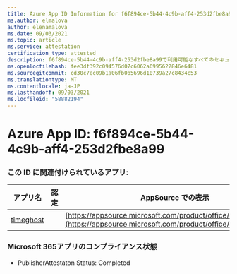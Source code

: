 ```yaml
---
title: Azure App ID Information for f6f894ce-5b44-4c9b-aff4-253d2fbe8a99
ms.author: elmalova
author: elenamalova
ms.date: 09/03/2021
ms.topic: article
ms.service: attestation
certification_type: attested
description: f6f894ce-5b44-4c9b-aff4-253d2fbe8a99で利用可能なすべてのセキュリティおよびコンプライアンス情報。
ms.openlocfilehash: fee3df392c094576d07c6062a6995622846e6481
ms.sourcegitcommit: cd30c7ec09b1a06fb0b5696d10739a27c8434c53
ms.translationtype: MT
ms.contentlocale: ja-JP
ms.lasthandoff: 09/03/2021
ms.locfileid: "58882194"
---
```

# <a name="azure-app-id-f6f894ce-5b44-4c9b-aff4-253d2fbe8a99"></a>Azure App ID: f6f894ce-5b44-4c9b-aff4-253d2fbe8a99


### <a name="apps-associated-with-this-id"></a>この ID に関連付けられているアプリ:
| **アプリ名** | **認定** | **AppSource での表示** |
|--------------|---------------|-----------------------|
| [timeghost](https://docs.microsoft.com/microsoft-365-app-certification/forward/WA200001532) |  | [https://appsource.microsoft.com/product/office/WA200001532](https://appsource.microsoft.com/product/office/WA200001532) |

### <a name="microsoft-365-app-compliance-status"></a>Microsoft 365アプリのコンプライアンス状態
- PublisherAttestaton Status: Completed
